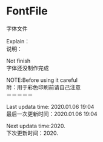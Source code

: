 # FontFile
字体文件





Explain：                   </br>
说明：                       </br>

Not finish                  </br>
字体还没制作完成              </br>






NOTE:Before using it careful </br>
附：用于彩色印刷前请自己注意　　　</br>
－－－－－           </br>

Last updata time: 2020.01.06 19:04            </br>
最后一次更新时间：2020.01.06 19:04             </br>

Next updata time:2020.                          </br>
下次更新时间：2020.                               </br>
